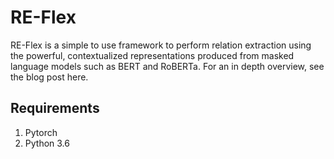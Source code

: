 # RE-Flex

RE-Flex is a simple to use framework to perform relation extraction using the powerful, contextualized representations produced from masked language models such as BERT and RoBERTa. For an in depth overview, see the blog post here. 


## Requirements

1. Pytorch
2. Python 3.6

